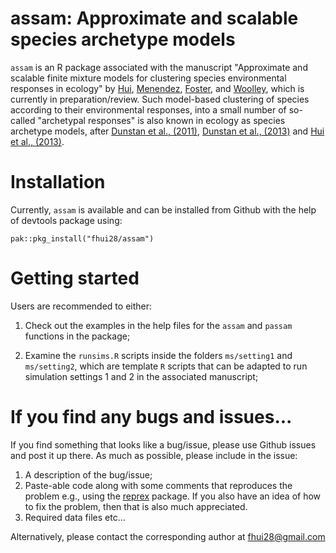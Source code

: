# assam: Approximate and scalable species archetype models

<!-- badges: start -->

<!--[![Lifecycle: experimental](https://img.shields.io/badge/lifecycle-experimental-orange.svg)](https://www.tidyverse.org/lifecycle/#experimental) -->

<!-- badges: end -->

`assam` is an R package associated with the manuscript "Approximate and scalable finite mixture models for clustering species environmental responses in ecology" by [Hui](https://francishui.netlify.app/), [Menendez](https://findanexpert.unimelb.edu.au/profile/1043920-patricia-menendez-galvan), [Foster](https://scholar.google.com.au/citations?user=WPRiGeYAAAAJ&hl=en), and [Woolley](https://people.csiro.au/W/S/Skip-Woolley), which is currently in preparation/review. Such model-based clustering of species according to their environmental responses, into a small number of so-called "archetypal responses" is also known in ecology as species archetype models, after [Dunstan et al., (2011)](https://doi.org/10.1016/j.ecolmodel.2010.11.030), [Dunstan et al., (2013)](https://link.springer.com/article/10.1007/s13253-013-0146-x) and [Hui et al., (2013)](https://doi.org/10.1890/12-1322.1).

# Installation

Currently, `assam` is available and can be installed from Github with the help of devtools package using:

```         
pak::pkg_install("fhui28/assam")
```

# Getting started

Users are recommended to either:

1. Check out the examples in the help files for the `assam` and `passam` functions in the package;

2. Examine the `runsims.R` scripts inside the folders `ms/setting1` and `ms/setting2`, which are template `R` scripts that can be adapted to run simulation settings 1 and 2 in the associated manuscript;

# If you find any bugs and issues...

If you find something that looks like a bug/issue, please use Github issues and post it up there. As much as possible, please include in the issue:

1.  A description of the bug/issue;
2.  Paste-able code along with some comments that reproduces the problem e.g., using the [reprex](https://cran.r-project.org/web/packages/reprex/index.html) package. If you also have an idea of how to fix the problem, then that is also much appreciated.
3.  Required data files etc...

Alternatively, please contact the corresponding author at [fhui28\@gmail.com](mailto:fhui28@gmail.com)
